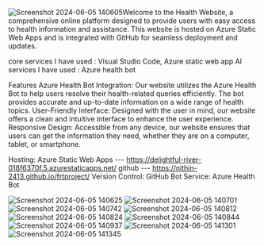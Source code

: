 ![Screenshot 2024-06-05 140605](https://github.com/Nithin-2413/frtproject/assets/135258263/9fb820ee-7442-4f1d-9106-b5e82e31db7c)Welcome to the Health Website, a comprehensive online platform designed to provide users with easy access to health information and assistance. This website is hosted on Azure Static Web Apps and is integrated with GitHub for seamless deployment and updates.


core services I have used : Visual Studio Code, Azure static web app 
AI services I have used : Azure health bot


Features
Azure Health Bot Integration: Our website utilizes the Azure Health Bot to help users resolve their health-related queries efficiently. The bot provides accurate and up-to-date information on a wide range of health topics.
User-Friendly Interface: Designed with the user in mind, our website offers a clean and intuitive interface to enhance the user experience.
Responsive Design: Accessible from any device, our website ensures that users can get the information they need, whether they are on a computer, tablet, or smartphone.

Hosting: Azure Static Web Apps --- https://delightful-river-018f6370f.5.azurestaticapps.net/
                        github --- https://nithin-2413.github.io/frtproject/
Version Control: GitHub
Bot Service: Azure Health Bot


![Screenshot 2024-06-05 140625](https://github.com/Nithin-2413/frtproject/assets/135258263/b3ea54c5-51dc-4a91-90e7-635d072f5c73)
![Screenshot 2024-06-05 140701](https://github.com/Nithin-2413/frtproject/assets/135258263/4270890a-8184-4bfe-99e9-e263f93b6549)
![Screenshot 2024-06-05 140742](https://github.com/Nithin-2413/frtproject/assets/135258263/c69567f8-500f-468c-9b35-52985607176f)
![Screenshot 2024-06-05 140812](https://github.com/Nithin-2413/frtproject/assets/135258263/3ba8cf1e-03a3-4662-ab06-c9a1d1436346)
![Screenshot 2024-06-05 140824](https://github.com/Nithin-2413/frtproject/assets/135258263/eeb687cb-3190-44e2-ac93-c6e3f02f232d)
![Screenshot 2024-06-05 140844](https://github.com/Nithin-2413/frtproject/assets/135258263/d37bd39e-e63a-41f2-9b82-65cb05ccc00a)
![Screenshot 2024-06-05 140937](https://github.com/Nithin-2413/frtproject/assets/135258263/a31e353e-0029-43c1-bf97-8557215bf8db)
![Screenshot 2024-06-05 141301](https://github.com/Nithin-2413/frtproject/assets/135258263/3ee15fbb-d5f2-4e88-b859-2c75ddfd859b)
![Screenshot 2024-06-05 141345](https://github.com/Nithin-2413/frtproject/assets/135258263/14ef1d1d-73aa-4591-a7a7-8a4b39114bf0)
